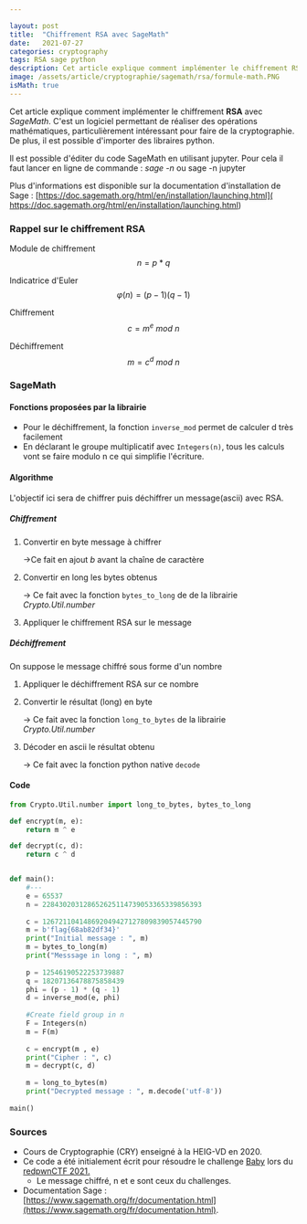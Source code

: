 ```yaml
---

layout: post
title:  "Chiffrement RSA avec SageMath"
date:   2021-07-27
categories: cryptography
tags: RSA sage python
description: Cet article explique comment implémenter le chiffrement RSA avec SageMath, logiciel permettant d'effectuer des opérations mathématiques utiles en cryptographie.
image: /assets/article/cryptographie/sagemath/rsa/formule-math.PNG
isMath: true
---
```


Cet article explique comment implémenter le chiffrement **RSA** avec *SageMath*. C'est un logiciel permettant de réaliser des opérations mathématiques, particulièrement intéressant pour faire de la cryptographie. De plus, il est possible d'importer des libraires python.

Il est possible d'éditer du code SageMath en utilisant jupyter. Pour cela il faut lancer en ligne de commande : *sage -n* ou sage -n jupyter

Plus d'informations est disponible sur la documentation d'installation de Sage : [https://doc.sagemath.org/html/en/installation/launching.html]( https://doc.sagemath.org/html/en/installation/launching.html)


### Rappel sur le chiffrement RSA


Module de chiffrement
$$
n = p * q
$$

Indicatrice d'Euler
$$
φ(n) = (p - 1)(q - 1)
$$

Chiffrement
$$
c = m^e \ mod \ n
$$

Déchiffrement
$$
m = c^d \ mod \ n
$$



### SageMath

#### Fonctions proposées par la librairie

- Pour le déchiffrement, la fonction `inverse_mod` permet de calculer d très facilement
- En déclarant le groupe multiplicatif avec `Integers(n)`, tous les calculs vont se faire modulo n ce qui simplifie l'écriture.



#### Algorithme

L'objectif ici sera de chiffrer puis déchiffrer un message(ascii) avec RSA.

##### Chiffrement

1. Convertir en byte message à chiffrer 

   ->Ce fait en ajout *b* avant la chaîne de caractère

2. Convertir en long les bytes obtenus

   -> Ce fait avec la fonction `bytes_to_long` de de la librairie *Crypto.Util.number*

3. Appliquer le chiffrement RSA sur le message

##### Déchiffrement

On suppose le message chiffré sous forme d'un nombre

1. Appliquer le déchiffrement RSA sur ce nombre

2. Convertir le résultat (long) en byte

   -> Ce fait avec la fonction `long_to_bytes` de la librairie *Crypto.Util.number*

3. Décoder en ascii le résultat obtenu

   -> Ce fait avec la fonction  python native `decode`

#### Code

```python
from Crypto.Util.number import long_to_bytes, bytes_to_long

def encrypt(m, e):
    return m ^ e

def decrypt(c, d):
    return c ^ d


def main():
    #---
    e = 65537
    n = 228430203128652625114739053365339856393
    
    c = 126721104148692049427127809839057445790
    m = b'flag{68ab82df34}'
    print("Initial message : ", m)
    m = bytes_to_long(m)
    print("Messsage in long : ", m)
    
    p = 12546190522253739887
    q = 18207136478875858439
    phi = (p - 1) * (q - 1)
    d = inverse_mod(e, phi)
    
    #Create field group in n
    F = Integers(n)
    m = F(m)
  
    c = encrypt(m , e)
    print("Cipher : ", c)
    m = decrypt(c, d)
    
    m = long_to_bytes(m)
    print("Decrypted message : ", m.decode('utf-8'))
    
main()

```



### Sources

- Cours de Cryptographie (CRY) enseigné à la HEIG-VD en 2020.
- Ce code a été initialement écrit pour résoudre le challenge [Baby](https://ctftime.org/task/16441) lors du  [redpwnCTF 2021.](https://ctftime.org/event/1327)
  - Le message chiffré, n et e sont ceux du challenges.
- Documentation Sage : [https://www.sagemath.org/fr/documentation.html](https://www.sagemath.org/fr/documentation.html).

